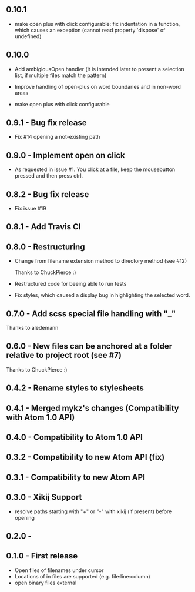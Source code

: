 ## 0.10.1

- make open plus with click configurable: fix indentation in a function, which
  causes an exception (cannot read property 'dispose' of undefined)

## 0.10.0 

- Add ambigiousOpen handler (it is intended later to present a selection 
  list, if multiple files match the pattern)

- Improve handling of open-plus on word boundaries and in non-word areas

- make open plus with click configurable

## 0.9.1 - Bug fix release

- Fix #14 opening a not-existing path

## 0.9.0 - Implement open on click

- As requested in issue #1.  You click at a file, keep the 
  mousebutton pressed and then press ctrl.

## 0.8.2 - Bug fix release

- Fix issue #19

## 0.8.1 - Add Travis CI

## 0.8.0 - Restructuring

- Change from filename extension method to directory method (see #12)

  Thanks to ChuckPierce :)

- Restructured code for beeing able to run tests

- Fix styles, which caused a display bug in highlighting the selected
  word.


## 0.7.0 - Add scss special file handling with "_"

Thanks to aledemann

## 0.6.0 - New files can be anchored at a folder relative to project root (see #7)

Thanks to ChuckPierce :)

## 0.4.2 - Rename styles to stylesheets

## 0.4.1 - Merged mykz's changes (Compatibility with Atom 1.0 API)

## 0.4.0 - Compatibility to Atom 1.0 API

## 0.3.2 - Compatibility to new Atom API (fix)

## 0.3.1 - Compatibility to new Atom API

## 0.3.0 - Xikij Support
* resolve paths starting with "+" or "-" with xikij (if present)
  before opening

## 0.2.0 -

## 0.1.0 - First release
* Open files of filenames under cursor
* Locations of in files are supported (e.g. file:line:column)
* open binary files external
